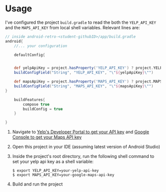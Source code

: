 # Usage

I've configured the project `build.gradle` to read the both the `YELP_API_KEY` and the `MAPS_API_KEY` from local shell variables. Relevant lines are:

```gradle
// inside android-retro-<student-githubID>/app/build.gradle
android{
    //... your configuration

    defaultConfig{


    def yelpApiKey = project.hasProperty('YELP_API_KEY') ? project.YELP_API_KEY : ""
    buildConfigField("String", "YELP_API_KEY", "\"${yelpApiKey}\"")

    def mapsApiKey = project.hasProperty('MAPS_API_KEY') ? project.MAPS_API_KEY : ""
    buildConfigField("String", "MAPS_API_KEY", "\"${mapsApiKey}\"")
}

    buildFeatures{
        compose true
        buildConfig = true
    }

}
```

1. Navigate to [Yelp's Developer Portal to get your API key](https://www.yelp.com/developers/v3/manage_app) and [Google Console to get your Maps API key](https://console.cloud.google.com/google/maps-apis/onboard;flow=gmp-api-key-flow)
2. Open this project in your IDE (assuming latest version of Android Studio)

3. Inside the project's root directory, run the following shell command to set
   your yelp api key as a shell variable:

   ```shell
   $ export YELP_API_KEY=your-yelp-api-key
   $ export MAPS_API_KEY=your-google-maps-api-key
   ```

4. Build and run the project
